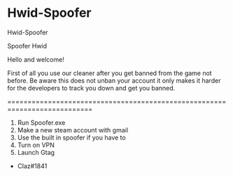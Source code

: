 # Hwid-Spoofer
Hwid-Spoofer


Spoofer Hwid

Hello and welcome!

First of all you use our cleaner after you get banned from the game not before.
Be aware this does not unban your account it only makes it harder for the developers to track you down and get you banned.

===========================================================================

1. Run Spoofer.exe
2. Make a new steam account with gmail
3. Use the built in spoofer if you have to
4. Turn on VPN
5. Launch Gtag

- Claz#1841
